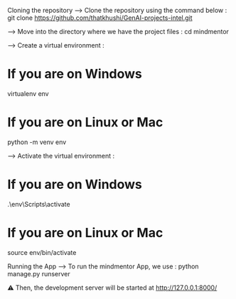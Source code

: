 Cloning the repository
--> Clone the repository using the command below :
git clone https://github.com/thatkhushi/GenAI-projects-intel.git


--> Move into the directory where we have the project files :
cd mindmentor


--> Create a virtual environment :
# If you are on Windows
virtualenv env
# If you are on Linux or Mac
python -m venv env

--> Activate the virtual environment :
# If you are on Windows
.\env\Scripts\activate
# If you are on Linux or Mac
source env/bin/activate

Running the App
--> To run the mindmentor App, we use :
python manage.py runserver

⚠ Then, the development server will be started at http://127.0.0.1:8000/

